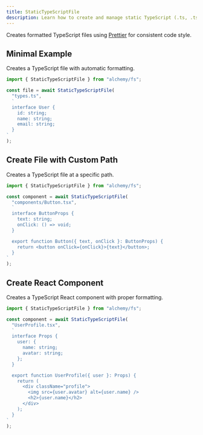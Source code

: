 ```yaml
---
title: StaticTypeScriptFile
description: Learn how to create and manage static TypeScript (.ts, .tsx) files with proper formatting using Alchemy's FS provider.
---
```


Creates formatted TypeScript files using [Prettier](https://prettier.io/) for consistent code style.

## Minimal Example

Creates a TypeScript file with automatic formatting.

```ts
import { StaticTypeScriptFile } from "alchemy/fs";

const file = await StaticTypeScriptFile(
  "types.ts",
  `
  interface User {
    id: string;
    name: string;
    email: string;
  }
`
);
```

## Create File with Custom Path

Creates a TypeScript file at a specific path.

```ts
import { StaticTypeScriptFile } from "alchemy/fs";

const component = await StaticTypeScriptFile(
  "components/Button.tsx",
  `
  interface ButtonProps {
    text: string;
    onClick: () => void;
  }

  export function Button({ text, onClick }: ButtonProps) {
    return <button onClick={onClick}>{text}</button>;
  }
`
);
```

## Create React Component

Creates a TypeScript React component with proper formatting.

```ts
import { StaticTypeScriptFile } from "alchemy/fs";

const component = await StaticTypeScriptFile(
  "UserProfile.tsx",
  `
  interface Props {
    user: {
      name: string;
      avatar: string;
    };
  }

  export function UserProfile({ user }: Props) {
    return (
      <div className="profile">
        <img src={user.avatar} alt={user.name} />
        <h2>{user.name}</h2>
      </div>
    );
  }
`
);
```
